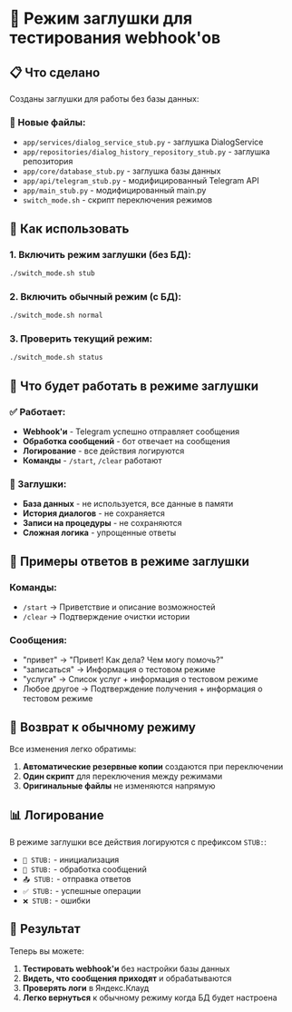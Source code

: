 # 🔧 Режим заглушки для тестирования webhook'ов

## 📋 Что сделано

Созданы заглушки для работы без базы данных:

### 📁 Новые файлы:
- `app/services/dialog_service_stub.py` - заглушка DialogService
- `app/repositories/dialog_history_repository_stub.py` - заглушка репозитория
- `app/core/database_stub.py` - заглушка базы данных
- `app/api/telegram_stub.py` - модифицированный Telegram API
- `app/main_stub.py` - модифицированный main.py
- `switch_mode.sh` - скрипт переключения режимов

## 🚀 Как использовать

### 1. Включить режим заглушки (без БД):
```bash
./switch_mode.sh stub
```

### 2. Включить обычный режим (с БД):
```bash
./switch_mode.sh normal
```

### 3. Проверить текущий режим:
```bash
./switch_mode.sh status
```

## 🎯 Что будет работать в режиме заглушки

### ✅ Работает:
- **Webhook'и** - Telegram успешно отправляет сообщения
- **Обработка сообщений** - бот отвечает на сообщения
- **Логирование** - все действия логируются
- **Команды** - `/start`, `/clear` работают

### 🔧 Заглушки:
- **База данных** - не используется, все данные в памяти
- **История диалогов** - не сохраняется
- **Записи на процедуры** - не сохраняются
- **Сложная логика** - упрощенные ответы

## 📱 Примеры ответов в режиме заглушки

### Команды:
- `/start` → Приветствие и описание возможностей
- `/clear` → Подтверждение очистки истории

### Сообщения:
- "привет" → "Привет! Как дела? Чем могу помочь?"
- "записаться" → Информация о тестовом режиме
- "услуги" → Список услуг + информация о тестовом режиме
- Любое другое → Подтверждение получения + информация о тестовом режиме

## 🔄 Возврат к обычному режиму

Все изменения легко обратимы:

1. **Автоматические резервные копии** создаются при переключении
2. **Один скрипт** для переключения между режимами
3. **Оригинальные файлы** не изменяются напрямую

## 📊 Логирование

В режиме заглушки все действия логируются с префиксом `STUB:`:
- `🔧 STUB:` - инициализация
- `🎯 STUB:` - обработка сообщений
- `📤 STUB:` - отправка ответов
- `✅ STUB:` - успешные операции
- `❌ STUB:` - ошибки

## 🎉 Результат

Теперь вы можете:
1. **Тестировать webhook'и** без настройки базы данных
2. **Видеть, что сообщения приходят** и обрабатываются
3. **Проверять логи** в Яндекс.Клауд
4. **Легко вернуться** к обычному режиму когда БД будет настроена
